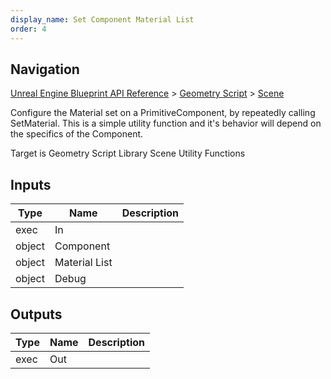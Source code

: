 ```yaml
---
display_name: Set Component Material List
order: 4
---
```

## Navigation

[Unreal Engine Blueprint API Reference](https://dev.epicgames.com/documentation/en-us/unreal-engine/BlueprintAPI) > [Geometry Script](https://dev.epicgames.com/documentation/en-us/unreal-engine/BlueprintAPI/GeometryScript) > [Scene](https://dev.epicgames.com/documentation/en-us/unreal-engine/BlueprintAPI/GeometryScript/Scene)

Configure the Material set on a PrimitiveComponent, by repeatedly calling SetMaterial.
This is a simple utility function and it's behavior will depend on the specifics of the Component.

Target is Geometry Script Library Scene Utility Functions

## Inputs

| Type | Name | Description |
| --- | --- | --- |
| exec | In |  |
| object | Component |  |
| object | Material List |  |
| object | Debug |  |

## Outputs

| Type | Name | Description |
| --- | --- | --- |
| exec | Out |  |
